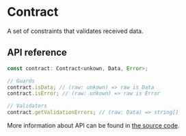 # Сontract

A set of constraints that validates received data.

## API reference

```ts
const contract: Contract<unkown, Data, Error>;

// Guards
contract.isData; // (raw: unkown) => raw is Data
contract.isError; // (raw: unkown) => raw is Error

// Validators
contract.getValidationErrors; // (raw: Data) => string[]
```

More information about API can be found in [the source code](../../../packages/core/src/contract/type.ts).
